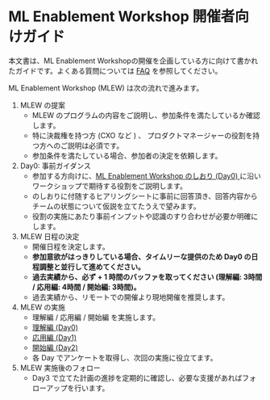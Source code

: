 # ML Enablement Workshop 開催者向けガイド

本文書は、ML Enablement Workshopの開催を企画している方に向けて書かれたガイドです。よくある質問については [FAQ](faq.md) を参照してください。

ML Enablement Workshop (MLEW) は次の流れで進みます。

1. MLEW の提案
   * MLEW のプログラムの内容をご説明し、参加条件を満たしているか確認します。
   * 特に決裁権を持つ方 (CXO など ) 、 プロダクトマネージャーの役割を持つ方へのご説明は必須です。
   * 参加条件を満たしている場合、参加者の決定を依頼します。
2. Day0: 事前ガイダンス
   * 参加する方向けに、[ML Enablement Workshop のしおり (Day0) ](day0.md) に沿いワークショップで期待する役割をご説明します。
   * のしおりに付随するヒアリングシートに事前に回答頂き、回答内容からチームの状態について仮説を立てたうえで望みます。
   * 役割の実施にあたり事前インプットや認識のすり合わせが必要か明確にします。
3. MLEW 日程の決定
   * 開催日程を決定します。 
   * **参加意欲がはっきりしている場合、タイムリーな提供のため Day0 の日程調整と並行して進めてください。**
   * **過去実績から、必ず + 1 時間のバッファを取ってください (理解編: 3時間 / 応用編: 4時間 / 開始編: 3時間)。**
   * 過去実績から、リモートでの開催より現地開催を推奨します。
4. MLEW の実施
   * 理解編 / 応用編 / 開始編 を実施します。
   * [理解編 (Day0) ](day0_v2.md)
   * [応用編 (Day1) ](day1_v2.md)
   * [開始編 (Day2) ](day2_v2.md)
   * 各 Day でアンケートを取得し、次回の実施に役立てます。
5. MLEW 実施後のフォロー
   * Day3 で立てた計画の進捗を定期的に確認し、必要な支援があればフォローアップを行います。
